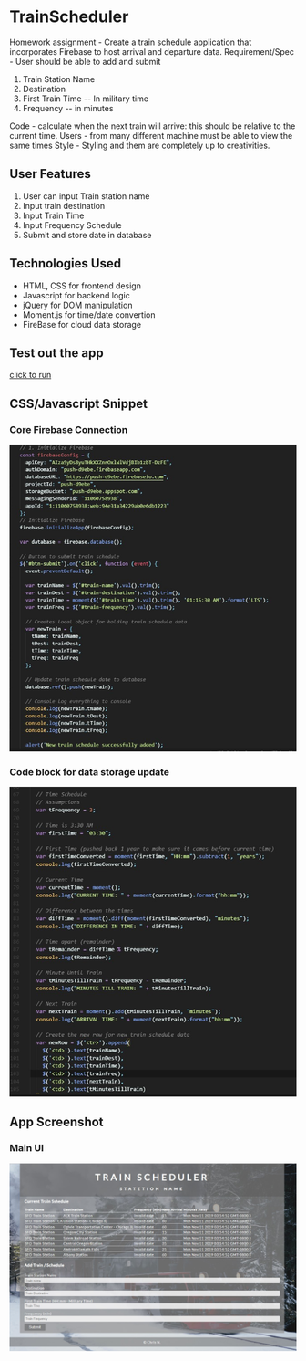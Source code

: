 # TrainScheduler
Homework assignment - Create a train schedule application that incorporates Firebase to host arrival and departure data.
Requirement/Spec - User should be able to add and submit 
1. Train Station Name
2. Destination
3. First Train Time -- In military time
4. Frequency -- in minutes

Code - calculate when the next train will arrive: this should be relative to the current time.
Users - from many different machine must be able to view the same times
Style - Styling and them are completely up to creativities.

## User Features
1. User can input Train station name
2. Input train destination
3. Input Train Time
4. Input Frequency Schedule
5. Submit and store date in database

## Technologies Used
* HTML, CSS for frontend design
* Javascript for backend logic
* jQuery for DOM manipulation
* Moment.js for time/date convertion
* FireBase for cloud data storage

## Test out the app
[click to run](https://monksedo.github.io/TrainScheduler/)

## CSS/Javascript Snippet
### Core Firebase Connection 
![](img/tainscheduljs01.jpg)

### Code block for data storage update
![](img/tainscheduljs02.jpg)

## App Screenshot
### Main UI
![](img/trainschedul01.jpg)
